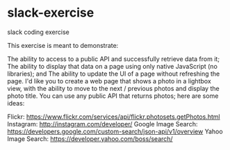# slack-exercise
slack coding exercise

This exercise is meant to demonstrate:

The ability to access to a public API and successfully retrieve data from it;
The ability to display that data on a page using only native JavaScript (no libraries); and
The ability to update the UI of a page without refreshing the page.
I'd like you to create a web page that shows a photo in a lightbox view, with the ability to move to the next / previous photos and display the photo title. You can use any public API that returns photos; here are some ideas:

Flickr: https://www.flickr.com/services/api/flickr.photosets.getPhotos.html
Instagram: http://instagram.com/developer/
Google Image Search: https://developers.google.com/custom-search/json-api/v1/overview
Yahoo Image Search: https://developer.yahoo.com/boss/search/
